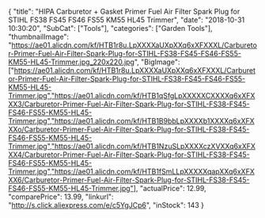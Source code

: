 {
	"title": "HIPA Carburetor + Gasket Primer Fuel Air Filter Spark Plug for STIHL FS38 FS45 FS46 FS55 KM55 HL45 Trimmer",
	"date": "2018-10-31 10:30:20",
	"SubCat": ["Tools"],
	"categories": ["Garden Tools"],
	"thumbnailImage": "https://ae01.alicdn.com/kf/HTB1r8u.LpXXXXaUXpXXq6xXFXXXL/Carburetor-Primer-Fuel-Air-Filter-Spark-Plug-for-STIHL-FS38-FS45-FS46-FS55-KM55-HL45-Trimmer.jpg_220x220.jpg",
	"BigImage": ["https://ae01.alicdn.com/kf/HTB1r8u.LpXXXXaUXpXXq6xXFXXXL/Carburetor-Primer-Fuel-Air-Filter-Spark-Plug-for-STIHL-FS38-FS45-FS46-FS55-KM55-HL45-Trimmer.jpg","https://ae01.alicdn.com/kf/HTB1qSfgLpXXXXXCXXXXq6xXFXXX3/Carburetor-Primer-Fuel-Air-Filter-Spark-Plug-for-STIHL-FS38-FS45-FS46-FS55-KM55-HL45-Trimmer.jpg","https://ae01.alicdn.com/kf/HTB1B9bbLpXXXXb1XXXXq6xXFXXXo/Carburetor-Primer-Fuel-Air-Filter-Spark-Plug-for-STIHL-FS38-FS45-FS46-FS55-KM55-HL45-Trimmer.jpg","https://ae01.alicdn.com/kf/HTB1NzuSLpXXXXczXVXXq6xXFXXX4/Carburetor-Primer-Fuel-Air-Filter-Spark-Plug-for-STIHL-FS38-FS45-FS46-FS55-KM55-HL45-Trimmer.jpg","https://ae01.alicdn.com/kf/HTB1fSmLLpXXXXXqapXXq6xXFXXX6/Carburetor-Primer-Fuel-Air-Filter-Spark-Plug-for-STIHL-FS38-FS45-FS46-FS55-KM55-HL45-Trimmer.jpg"],
	"actualPrice": 12.99,
	"comparePrice": 13.99,
	"linkurl": "http://s.click.aliexpress.com/e/c5YgJCp6",
	"inStock": 143
}
